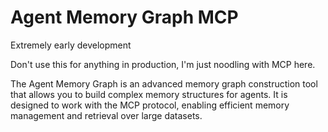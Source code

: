 # Agent Memory Graph MCP

Extremely early development 

Don't use this for anything in production, I'm just noodling with MCP here.

The Agent Memory Graph is an advanced memory graph construction tool that allows you to build complex memory structures for agents. It is designed to work with the MCP protocol, enabling efficient memory management and retrieval over large datasets.
